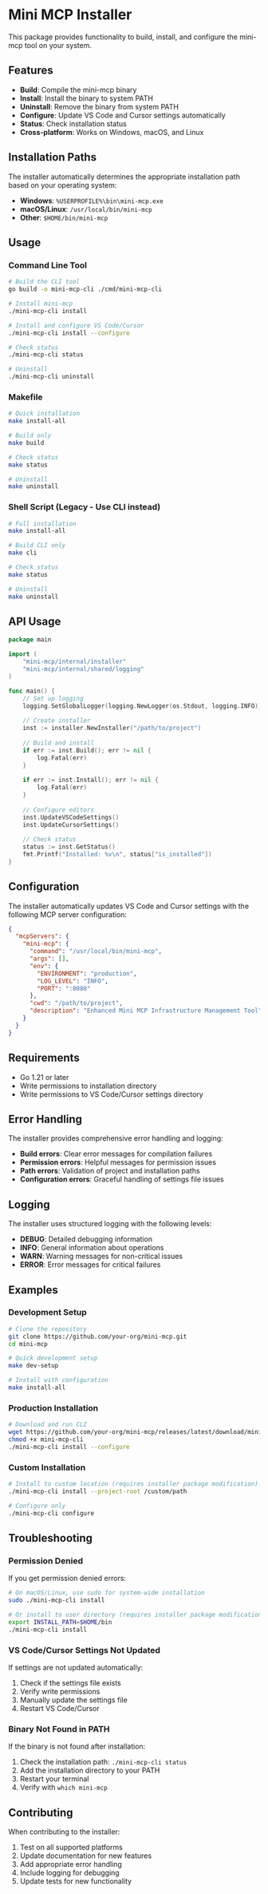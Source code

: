 # Mini MCP Installer

This package provides functionality to build, install, and configure the mini-mcp tool on your system.

## Features

- **Build**: Compile the mini-mcp binary
- **Install**: Install the binary to system PATH
- **Uninstall**: Remove the binary from system PATH
- **Configure**: Update VS Code and Cursor settings automatically
- **Status**: Check installation status
- **Cross-platform**: Works on Windows, macOS, and Linux

## Installation Paths

The installer automatically determines the appropriate installation path based on your operating system:

- **Windows**: `%USERPROFILE%\bin\mini-mcp.exe`
- **macOS/Linux**: `/usr/local/bin/mini-mcp`
- **Other**: `$HOME/bin/mini-mcp`

## Usage

### Command Line Tool

```bash
# Build the CLI tool
go build -o mini-mcp-cli ./cmd/mini-mcp-cli

# Install mini-mcp
./mini-mcp-cli install

# Install and configure VS Code/Cursor
./mini-mcp-cli install --configure

# Check status
./mini-mcp-cli status

# Uninstall
./mini-mcp-cli uninstall
```

### Makefile

```bash
# Quick installation
make install-all

# Build only
make build

# Check status
make status

# Uninstall
make uninstall
```

### Shell Script (Legacy - Use CLI instead)

```bash
# Full installation
make install-all

# Build CLI only
make cli

# Check status
make status

# Uninstall
make uninstall
```

## API Usage

```go
package main

import (
    "mini-mcp/internal/installer"
    "mini-mcp/internal/shared/logging"
)

func main() {
    // Set up logging
    logging.SetGlobalLogger(logging.NewLogger(os.Stdout, logging.INFO))
    
    // Create installer
    inst := installer.NewInstaller("/path/to/project")
    
    // Build and install
    if err := inst.Build(); err != nil {
        log.Fatal(err)
    }
    
    if err := inst.Install(); err != nil {
        log.Fatal(err)
    }
    
    // Configure editors
    inst.UpdateVSCodeSettings()
    inst.UpdateCursorSettings()
    
    // Check status
    status := inst.GetStatus()
    fmt.Printf("Installed: %v\n", status["is_installed"])
}
```

## Configuration

The installer automatically updates VS Code and Cursor settings with the following MCP server configuration:

```json
{
  "mcpServers": {
    "mini-mcp": {
      "command": "/usr/local/bin/mini-mcp",
      "args": [],
      "env": {
        "ENVIRONMENT": "production",
        "LOG_LEVEL": "INFO",
        "PORT": ":8080"
      },
      "cwd": "/path/to/project",
      "description": "Enhanced Mini MCP Infrastructure Management Tool"
    }
  }
}
```

## Requirements

- Go 1.21 or later
- Write permissions to installation directory
- Write permissions to VS Code/Cursor settings directory

## Error Handling

The installer provides comprehensive error handling and logging:

- **Build errors**: Clear error messages for compilation failures
- **Permission errors**: Helpful messages for permission issues
- **Path errors**: Validation of project and installation paths
- **Configuration errors**: Graceful handling of settings file issues

## Logging

The installer uses structured logging with the following levels:

- **DEBUG**: Detailed debugging information
- **INFO**: General information about operations
- **WARN**: Warning messages for non-critical issues
- **ERROR**: Error messages for critical failures

## Examples

### Development Setup

```bash
# Clone the repository
git clone https://github.com/your-org/mini-mcp.git
cd mini-mcp

# Quick development setup
make dev-setup

# Install with configuration
make install-all
```

### Production Installation

```bash
# Download and run CLI
wget https://github.com/your-org/mini-mcp/releases/latest/download/mini-mcp-cli
chmod +x mini-mcp-cli
./mini-mcp-cli install --configure
```

### Custom Installation

```bash
# Install to custom location (requires installer package modification)
./mini-mcp-cli install --project-root /custom/path

# Configure only
./mini-mcp-cli configure
```

## Troubleshooting

### Permission Denied

If you get permission denied errors:

```bash
# On macOS/Linux, use sudo for system-wide installation
sudo ./mini-mcp-cli install

# Or install to user directory (requires installer package modification)
export INSTALL_PATH=$HOME/bin
./mini-mcp-cli install
```

### VS Code/Cursor Settings Not Updated

If settings are not updated automatically:

1. Check if the settings file exists
2. Verify write permissions
3. Manually update the settings file
4. Restart VS Code/Cursor

### Binary Not Found in PATH

If the binary is not found after installation:

1. Check the installation path: `./mini-mcp-cli status`
2. Add the installation directory to your PATH
3. Restart your terminal
4. Verify with `which mini-mcp`

## Contributing

When contributing to the installer:

1. Test on all supported platforms
2. Update documentation for new features
3. Add appropriate error handling
4. Include logging for debugging
5. Update tests for new functionality
